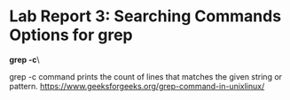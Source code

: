 # Lab Report 3: Searching Commands Options for grep

**grep -c**\

grep -c command prints the count of lines that matches the given string or pattern.
https://www.geeksforgeeks.org/grep-command-in-unixlinux/
